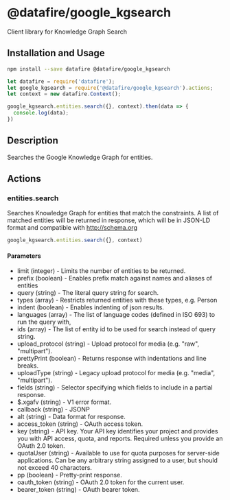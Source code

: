 # @datafire/google_kgsearch

Client library for Knowledge Graph Search

## Installation and Usage
```bash
npm install --save datafire @datafire/google_kgsearch
```

```js
let datafire = require('datafire');
let google_kgsearch = require('@datafire/google_kgsearch').actions;
let context = new datafire.Context();

google_kgsearch.entities.search({}, context).then(data => {
  console.log(data);
})
```

## Description
Searches the Google Knowledge Graph for entities.

## Actions
### entities.search
Searches Knowledge Graph for entities that match the constraints.
A list of matched entities will be returned in response, which will be in
JSON-LD format and compatible with http://schema.org


```js
google_kgsearch.entities.search({}, context)
```

#### Parameters
* limit (integer) - Limits the number of entities to be returned.
* prefix (boolean) - Enables prefix match against names and aliases of entities
* query (string) - The literal query string for search.
* types (array) - Restricts returned entities with these types, e.g. Person
* indent (boolean) - Enables indenting of json results.
* languages (array) - The list of language codes (defined in ISO 693) to run the query with,
* ids (array) - The list of entity id to be used for search instead of query string.
* upload_protocol (string) - Upload protocol for media (e.g. "raw", "multipart").
* prettyPrint (boolean) - Returns response with indentations and line breaks.
* uploadType (string) - Legacy upload protocol for media (e.g. "media", "multipart").
* fields (string) - Selector specifying which fields to include in a partial response.
* $.xgafv (string) - V1 error format.
* callback (string) - JSONP
* alt (string) - Data format for response.
* access_token (string) - OAuth access token.
* key (string) - API key. Your API key identifies your project and provides you with API access, quota, and reports. Required unless you provide an OAuth 2.0 token.
* quotaUser (string) - Available to use for quota purposes for server-side applications. Can be any arbitrary string assigned to a user, but should not exceed 40 characters.
* pp (boolean) - Pretty-print response.
* oauth_token (string) - OAuth 2.0 token for the current user.
* bearer_token (string) - OAuth bearer token.

